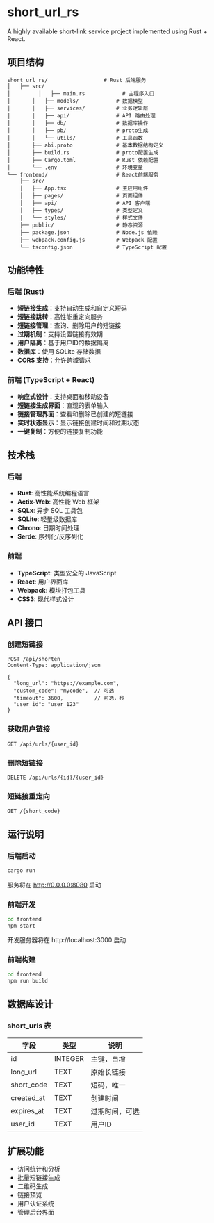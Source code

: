 # short_url_rs

A highly available short-link service project implemented using Rust + React.

## 项目结构

```
short_url_rs/                  # Rust 后端服务
│   ├── src/
│   	  │   ├── main.rs            # 主程序入口
│       │   ├── models/            # 数据模型
│       │   ├── services/          # 业务逻辑层
│       │   ├── api/               # API 路由处理
│       │   ├── db/                # 数据库操作
│       │   ├── pb/                # proto生成
│       │   └── utils/             # 工具函数
│       ├── abi.proto              # 基本数据结构定义
│       ├── build.rs               # proto配置生成
│       ├── Cargo.toml             # Rust 依赖配置
│       └── .env                   # 环境变量
└── frontend/                      # React前端服务
    ├── src/
    │   ├── App.tsx                # 主应用组件
    │   ├── pages/                 # 页面组件
    │   ├── api/                   # API 客户端
    │   ├── types/                 # 类型定义
    │   └── styles/                # 样式文件
    ├── public/                    # 静态资源
    ├── package.json               # Node.js 依赖
    ├── webpack.config.js          # Webpack 配置
    └── tsconfig.json              # TypeScript 配置
```

## 功能特性

### 后端 (Rust)
- **短链接生成**：支持自动生成和自定义短码
- **短链接跳转**：高性能重定向服务
- **短链接管理**：查询、删除用户的短链接
- **过期机制**：支持设置链接有效期
- **用户隔离**：基于用户ID的数据隔离
- **数据库**：使用 SQLite 存储数据
- **CORS 支持**：允许跨域请求

### 前端 (TypeScript + React)
- **响应式设计**：支持桌面和移动设备
- **短链接生成界面**：直观的表单输入
- **链接管理界面**：查看和删除已创建的短链接
- **实时状态显示**：显示链接创建时间和过期状态
- **一键复制**：方便的链接复制功能


## 技术栈

### 后端
- **Rust**: 高性能系统编程语言
- **Actix-Web**: 高性能 Web 框架
- **SQLx**: 异步 SQL 工具包
- **SQLite**: 轻量级数据库
- **Chrono**: 日期时间处理
- **Serde**: 序列化/反序列化

### 前端
- **TypeScript**: 类型安全的 JavaScript
- **React**: 用户界面库
- **Webpack**: 模块打包工具
- **CSS3**: 现代样式设计

## API 接口

### 创建短链接
```
POST /api/shorten
Content-Type: application/json

{
  "long_url": "https://example.com",
  "custom_code": "mycode",  // 可选
  "timeout": 3600,          // 可选，秒
  "user_id": "user_123"
}
```

### 获取用户链接
```
GET /api/urls/{user_id}
```

### 删除短链接
```
DELETE /api/urls/{id}/{user_id}
```

### 短链接重定向
```
GET /{short_code}
```

## 运行说明

### 后端启动
```bash
cargo run
```
服务将在 http://0.0.0.0:8080 启动

### 前端开发
```bash
cd frontend
npm start
```
开发服务器将在 http://localhost:3000 启动

### 前端构建
```bash
cd frontend
npm run build
```

## 数据库设计

### short_urls 表
| 字段       | 类型    | 说明           |
| ---------- | ------- | -------------- |
| id         | INTEGER | 主键，自增     |
| long_url   | TEXT    | 原始长链接     |
| short_code | TEXT    | 短码，唯一     |
| created_at | TEXT    | 创建时间       |
| expires_at | TEXT    | 过期时间，可选 |
| user_id    | TEXT    | 用户ID         |

## 扩展功能

- 访问统计和分析
- 批量短链接生成
- 二维码生成
- 链接预览
- 用户认证系统
- 管理后台界面
